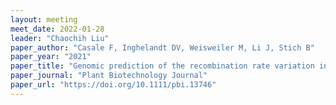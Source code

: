 ```yaml
---
layout: meeting
meet_date: 2022-01-28
leader: "Chaochih Liu"
paper_author: "Casale F, Inghelandt DV, Weisweiler M, Li J, Stich B"
paper_year: "2021"
paper_title: "Genomic prediction of the recombination rate variation in barley – A route to highly recombinogenic genotypes"
paper_journal: "Plant Biotechnology Journal"
paper_url: "https://doi.org/10.1111/pbi.13746"
---
```

